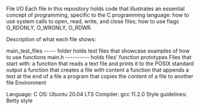 File I/O
Each file in this repository holds code that illustrates an essential concept of programming, specific to the C programming language: how to use system calls to open, read, write, and close files; how to use flags O_RDONLY, O_WRONLY, O_RDWR.

Description of what each file shows:

main_test_files ----- folder holds test files that showcase examples of how to use functions
main.h ---------- holds files' function prototypes
Files that start with:
a function that reads a text file and prints it to the POSIX standard output
a function that creates a file with content
a function that appends a text at the end of a file
a program that copies the content of a file to another file
Environment

Language: C
OS: Ubuntu 20.04 LTS
Compiler: gcc 11.2.0
Style guidelines: Betty style
